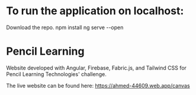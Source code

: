 # To run the application on localhost:

Download the repo. 
npm install
ng serve --open


# Pencil Learning

Website developed with Angular, Firebase, Fabric.js, and Tailwind CSS for Pencil Learning Technologies' challenge.

The live website can be found here: https://ahmed-44609.web.app/canvas
